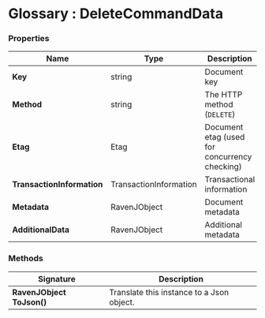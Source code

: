﻿# Glossary : DeleteCommandData

### Properties

| Name | Type | Description |
| ------------- | ------------- | ----- |
| **Key** | string | Document key |
| **Method** | string | The HTTP method (`DELETE`) |
| **Etag** | Etag | Document etag (used for concurrency checking) |
| **TransactionInformation** | TransactionInformation | Transactional information |
| **Metadata** | RavenJObject | Document metadata |
| **AdditionalData** | RavenJObject | Additional metadata |

### Methods

| Signature | Description |
| ---------- | ----------- |
| **RavenJObject ToJson()** | Translate this instance to a Json object. |

